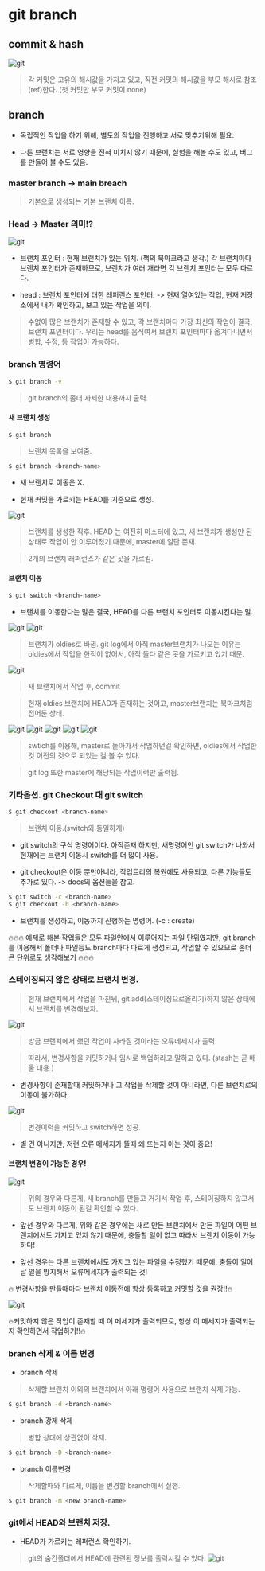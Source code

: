 # git branch


## commit & hash

![git](/Image/git&github/9.png)

> 각 커밋은 고유의 해시값을 가지고 있고, 직전 커밋의 해시값을 부모 해시로 참조(ref)한다.
(첫 커밋만 부모 커밋이 none)



## branch

* 독립적인 작업을 하기 위해, 별도의 작업을 진행하고 서로 맞추기위해 필요.

* 다른 브랜치는 서로 영향을 전혀 미치지 않기 때문에, 실험을 해볼 수도 있고, 버그를 만들어 볼 수도 있음.


### master branch -> main breach

> 기본으로 생성되는 기본 브랜치 이름.

### Head -> Master 의미!?

![git](/Image/git&github/10.png)

* 브랜치 포인터 : 현재 브랜치가 있는 위치. (책의 북마크라고 생각.) 각 브랜치마다 브랜치 포인터가 존재하므로, 브랜치가 여러 개라면 각 브랜치 포인터는 모두 다르다.

* head : 브랜치 포인터에 대한 레퍼런스 포인터. -> 현재 열여있는 작업, 현재 저장소에서 내가 확인하고, 보고 있는 작업을 의미.

> 수없이 많은 브랜치가 존재할 수 있고, 각 브랜치마다 가장 최신의 작업이 결국, 브랜치 포인터이다. 우리는 head를 움직여서 브랜치 포인터마다 옮겨다니면서 병합, 수정, 등 작업이 가능하다.


### branch 명령어

```zsh 
$ git branch -v
```
> git branch의 좀더 자세한 내용까지 출력.

#### 새 브랜치 생성

```zsh
$ git branch
```
> 브랜치 목록을 보여줌.


```zsh
$ git branch <branch-name>
```

* 새 브랜치로 이동은 X.

* 현재 커밋을 가르키는 HEAD를 기준으로 생성.

![git](/Image/git&github/11.png)

> 브랜치를 생성한 직후.  HEAD 는 여전히 마스터에 있고, 새 브랜치가 생성만 된 상태로 작업이 안 이루어졌기 때문에, master에 일단 존재.

> 2개의 브랜치 래퍼런스가 같은 곳을 가르킴.

#### 브랜치 이동

```zsh
$ git switch <branch-name>
```

* 브랜치를 이동한다는 말은 결국, HEAD를 다른 브랜치 포인터로 이동시킨다는 말.

![git](/Image/git&github/12.png)
![git](/Image/git&github/13.png)

> 브랜치가 oldies로 바뀜. git log에서 아직 master브랜치가 나오는 이유는 oldies에서 작업을 한적이 없어서, 아직 둘다 같은 곳을 가르키고 있기 때문.

![git](/Image/git&github/14.png)

> 새 브랜치에서 작업 후, commit 

> 현재 oldies 브랜치에 HEAD가 존재하는 것이고, master브랜치는 북마크처럼 접어둔 상태.

![git](/Image/git&github/15.png)
![git](/Image/git&github/16.png)
![git](/Image/git&github/17.png)
![git](/Image/git&github/18.png)
![git](/Image/git&github/19.png)

> swtich를 이용해, master로 돌아가서 작업하던걸 확인하면, oldies에서 작업한 것 이전의 것으로 되있는 걸 볼 수 있다.

> git log 또한 master에 해당되는 작업이력만 출력됨.

### 기타옵션. git Checkout 대 git switch

```zsh
$ git checkout <branch-name>
```

> 브랜치 이동.(switch와 동일하게)

* git switch의 구식 명령어이다. 아직존재 하지만, 새명령어인 git switch가 나와서 현재에는 브랜치 이동시 switch를 더 많이 사용.

* git checkout은 이동 뿐만아니라, 작업트리의 복원에도 사용되고, 다른 기능들도 추가로 있다. -> docs의 옵션들을 참고.


```zsh
$ git switch -c <branch-name>
$ git checkout -b <branch-name>
```

* 브랜치를 생성하고, 이동까지 진행하는 명령어. (-c : create)


🔥🔥🔥
예제로 해본 작업들은 모두 파일안에서 이루어지는 파일 단위였지만, git branch를 이용해서 폴더나 파일등도 branch마다 다르게 생성되고, 작업할 수 있으므로 좀더 큰 단위로도 생각해보기
🔥🔥🔥


### 스테이징되지 않은 상태로 브랜치 변경.

> 현재 브랜치에서 작업을 마친뒤, git add(스테이징으로올리기)하지 않은 상태에서 브랜치를 변경해보자.

![git](/Image/git&github/22.png)

> 방금 브랜치에서 했던 작업이 사라질 것이라는 오류메세지가 출력.

> 따라서, 변경사항을 커밋하거나 임시로 백업하라고 말하고 있다.
(stash는 곧 배울 내용.)

* 변경사항이 존재할때 커밋하거나 그 작업을 삭제할 것이 아니라면, 다른 브랜치로의 이동이 불가하다.

![git](/Image/git&github/23.png)

> 변경이력을 커밋하고 switch하면 성공.

* 별 건 아니지만, 저런 오류 메세지가 뜰때 왜 뜨는지 아는 것이 중요!

#### 브랜치 변경이 가능한 경우!

![git](/Image/git&github/24.png)

> 위의 경우와 다른게, 새 branch를 만들고 거기서 작업 후, 스테이징하지 않고서도 브랜치  이동이 된걸 확인할 수 있다.

* 앞선 경우와 다르게, 위와 같은 경우에는 새로 만든 브랜치에서 만든 파일이 어떤 브랜치에서도 가지고 있지 않기 때문에, 충돌할 일이 없고 따라서 브랜치 이동이 가능하다!

* 앞선 경우는 다른 브랜치에서도 가지고 있는 파일을 수정했기 때문에, 충돌이 일어날 일을 방지해서 오류메세지가 출력되는 것!

🔥 변경사항을 만들때마다 브랜치 이동전에 항상 등록하고 커밋할 것을 권장!!🔥

![git](/Image/git&github/25.png)

🔥커밋하지 않은 작업이 존재할 때 이 메세지가 출력되므로, 항상 이 메세지가 출력되는지 확인하면서 작업하기!!🔥



### branch 삭제 &  이름 변경

* branch 삭제 
> 삭제할 브랜치 이외의 브랜치에서 아래 명령어 사용으로 브랜치 삭제 가능.
```zsh
$ git branch -d <branch-name>
```

* branch 강제 삭제
> 병합 상태에 상관없이 삭제.
```zsh
$ git branch -D <branch-name>
```

* branch 이름변경
> 삭제할때와 다르게, 이름을 변경할 branch에서 실행.
```zsh
$ git branch -m <new branch-name>
```

### git에서 HEAD와 브랜치 저장.

* HEAD가 가르키는 레퍼런스 확인하기.
> git의 숨긴폴더에서 HEAD에 관련된 정보를 출력시킬 수 있다.
![git](/Image/git&github/26.png)








































